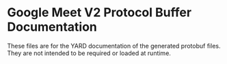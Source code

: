 # Google Meet V2 Protocol Buffer Documentation

These files are for the YARD documentation of the generated protobuf files.
They are not intended to be required or loaded at runtime.
